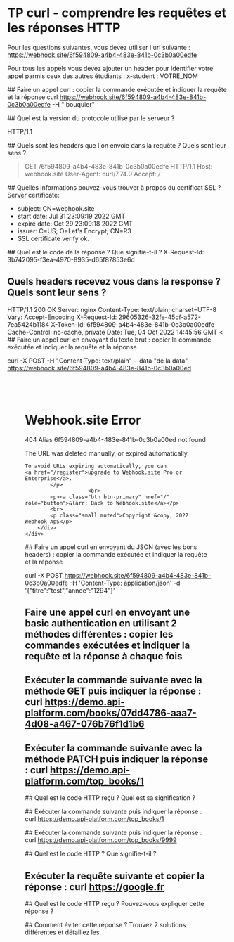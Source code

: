 # TP curl - comprendre les requêtes et les réponses HTTP

Pour les questions suivantes, vous devez utiliser l'url suivante : https://webhook.site/6f594809-a4b4-483e-841b-0c3b0a00edfe

Pour tous les appels vous devez ajouter un header pour identifier votre appel parmis ceux des autres étudiants : x-student : VOTRE_NOM

## Faire un appel curl : copier la commande exécutée et indiquer la requête et la réponse
curl https://webhook.site/6f594809-a4b4-483e-841b-0c3b0a00edfe -H " bouquier"

## Quel est la version du protocole utilisé par le serveur ?

HTTP/1.1

## Quels sont les headers que l'on envoie dans la requête ? Quels sont leur sens ?

> GET /6f594809-a4b4-483e-841b-0c3b0a00edfe HTTP/1.1
> Host: webhook.site
> User-Agent: curl/7.74.0
> Accept: */*


## Quelles informations pouvez-vous trouver à propos du certificat SSL ?
 Server certificate:
*  subject: CN=webhook.site
*  start date: Jul 31 23:09:19 2022 GMT
*  expire date: Oct 29 23:09:18 2022 GMT
*  issuer: C=US; O=Let's Encrypt; CN=R3
*  SSL certificate verify ok.

## Quel est le code de la réponse ? Que signifie-t-il ?
X-Request-Id: 3b742095-f3ea-4970-8935-d65f87853e6d

## Quels headers recevez vous dans la response ? Quels sont leur sens ?
HTTP/1.1 200 OK
Server: nginx
Content-Type: text/plain; charset=UTF-8
Vary: Accept-Encoding
X-Request-Id: 29605326-32fe-45cf-a572-7ea5424b1184
X-Token-Id: 6f594809-a4b4-483e-841b-0c3b0a00edfe
Cache-Control: no-cache, private
Date: Tue, 04 Oct 2022 14:45:56 GMT
<
## Faire un appel curl en envoyant du texte brut : copier la commande exécutée et indiquer la requête et la réponse

 curl -X POST -H "Content-Type: text/plain" --data "de la data" https://webhook.site/6f594809-a4b4-483e-841b-0c3b0a00ed
 
 <!DOCTYPE html>
<html>
<head>
    <title>Error: Alias 6f594809-a4b4-483e-841b-0c3b0a00ed not found - Webhook.site</title>
    <link href="/assets/css/libs/bootstrap.min.css" rel="stylesheet" crossorigin="anonymous">
    <link href="/css/app.css" rel="stylesheet">
</head>
<body>
<div class="container" style="padding: 40px">
    <div class="row">
        <div class="col-sm-4 col-sm-offset-4 text-center">
            <h1>Webhook.site Error</h1>
            <p class="lead">404 Alias 6f594809-a4b4-483e-841b-0c3b0a00ed not found</p>
                        <p class="small">
                    The URL was deleted manually, or expired automatically.

    To avoid URLs expiring automatically, you can
    <a href="/register">upgrade to Webhook.site Pro or Enterprise</a>.
            </p>
                        <br>
            <p><a class="btn btn-primary" href="/" role="button">&larr; Back to Webhook.site</a></p>
            <br>
            <p class="small muted">Copyright &copy; 2022 Webhook ApS</p>
        </div>
    </div>
</div>
</body>

## Faire un appel curl en envoyant du JSON (avec les bons headers) : copier la commande exécutée et indiquer la requête et la réponse

curl -X POST https://webhook.site/6f594809-a4b4-483e-841b-0c3b0a00edfe -H 'Content-Type: application/json' -d '{"titre":"test","annee":"1294"}'

## Faire une appel curl en envoyant une basic authentication en utilisant 2 méthodes différentes : copier les commandes exécutées et indiquer la requête et la réponse à chaque fois 


## Exécuter la commande suivante avec la méthode GET puis indiquer la réponse : curl https://demo.api-platform.com/books/07dd4786-aaa7-4d08-a467-076b76f1d1b6 


## Exécuter la commande suivante avec la méthode PATCH  puis indiquer la réponse : curl https://demo.api-platform.com/top_books/1


## Quel est le code HTTP reçu ? Quel est sa signification ?


## Exécuter la commande suivante puis indiquer la réponse : curl https://demo.api-platform.com/top_books/1


## Exécuter la commande suivante puis indiquer la réponse : curl https://demo.api-platform.com/top_books/9999


## Quel est le code HTTP ? Que signifie-t-il ?


## Exécuter la requête suivante et copier la réponse : curl https://google.fr


## Quel est le code HTTP reçu ? Pouvez-vous expliquer cette réponse ?


## Comment éviter cette réponse ? Trouvez 2 solutions différentes et détaillez les.
